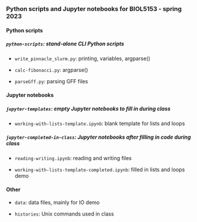 ### Python scripts and Jupyter notebooks for BIOL5153 - spring 2023

#### Python scripts 

##### `python-scripts`: stand-alone CLI Python scripts

- `write_pinnacle_slurm.py`: printing, variables, argparse()

- `calc-fibonacci.py`: argparse()

- `parseGff.py`: parsing GFF files
		

#### Jupyter notebooks

##### `jupyter-templates`: empty Jupyter notebooks to fill in during class

- `working-with-lists-template.ipynb`: blank template for lists and loops

##### `jupyter-completed-in-class`: Jupyter notebooks after filling in code during class

- `reading-writing.ipynb`: reading and writing files

- `working-with-lists-template-completed.ipynb`: filled in lists and loops demo


#### Other

- `data`: data files, mainly for IO demo

- `histories`: Unix commands used in class

